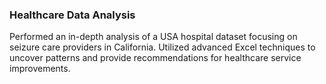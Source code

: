 ### Healthcare Data Analysis

Performed an in-depth analysis of a USA hospital dataset focusing on seizure care providers in California. Utilized advanced Excel techniques to uncover patterns and provide recommendations for healthcare service improvements.
